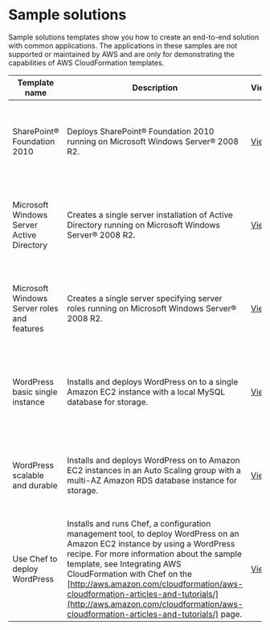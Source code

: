 # Sample solutions<a name="sample-templates-applications-us-east-1"></a>

Sample solutions templates show you how to create an end\-to\-end solution with common applications\. The applications in these samples are not supported or maintained by AWS and are only for demonstrating the capabilities of AWS CloudFormation templates\.


| Template name | Description | View | View in Designer | Launch | 
| --- | --- | --- | --- | --- | 
| SharePoint® Foundation 2010 | Deploys SharePoint® Foundation 2010 running on Microsoft Windows Server® 2008 R2\. | [View](https://s3.amazonaws.com/cloudformation-templates-us-east-1/Windows_Single_Server_SharePoint_Foundation.template) | [View in Designer](https://console.aws.amazon.com/cloudformation/designer/home?region=us-east-1&templateURL=https://s3.amazonaws.com/cloudformation-templates-us-east-1/Windows_Single_Server_SharePoint_Foundation.template) | [https://console.aws.amazon.com/cloudformation/home?region=us-east-1#/stacks/new?stackName=SharePoint&templateURL=https://s3.amazonaws.com/cloudformation-templates-us-east-1/Windows_Single_Server_SharePoint_Foundation.template](https://console.aws.amazon.com/cloudformation/home?region=us-east-1#/stacks/new?stackName=SharePoint&templateURL=https://s3.amazonaws.com/cloudformation-templates-us-east-1/Windows_Single_Server_SharePoint_Foundation.template) | 
| Microsoft Windows Server Active Directory | Creates a single server installation of Active Directory running on Microsoft Windows Server® 2008 R2\. | [View](https://s3.amazonaws.com/cloudformation-templates-us-east-1/Windows_Single_Server_Active_Directory.template) | [View in Designer](https://console.aws.amazon.com/cloudformation/designer/home?region=us-east-1&templateURL=https://s3.amazonaws.com/cloudformation-templates-us-east-1/Windows_Single_Server_Active_Directory.template) | [https://console.aws.amazon.com/cloudformation/home?region=us-east-1#/stacks/new?stackName=ActiveDirectory&templateURL=https://s3.amazonaws.com/cloudformation-templates-us-east-1/Windows_Single_Server_Active_Directory.template](https://console.aws.amazon.com/cloudformation/home?region=us-east-1#/stacks/new?stackName=ActiveDirectory&templateURL=https://s3.amazonaws.com/cloudformation-templates-us-east-1/Windows_Single_Server_Active_Directory.template) | 
| Microsoft Windows Server roles and features | Creates a single server specifying server roles running on Microsoft Windows Server® 2008 R2\. | [View](https://s3.amazonaws.com/cloudformation-templates-us-east-1/Windows_Roles_And_Features.template) | [View in Designer](https://console.aws.amazon.com/cloudformation/designer/home?region=us-east-1&templateURL=https://s3.amazonaws.com/cloudformation-templates-us-east-1/Windows_Roles_And_Features.template) | [https://console.aws.amazon.com/cloudformation/home?region=us-east-1#/stacks/new?stackName=WindowsServer&templateURL=https://s3.amazonaws.com/cloudformation-templates-us-east-1/Windows_Roles_And_Features.template](https://console.aws.amazon.com/cloudformation/home?region=us-east-1#/stacks/new?stackName=WindowsServer&templateURL=https://s3.amazonaws.com/cloudformation-templates-us-east-1/Windows_Roles_And_Features.template) | 
| WordPress basic single instance | Installs and deploys WordPress on to a single Amazon EC2 instance with a local MySQL database for storage\. | [View](https://s3.amazonaws.com/cloudformation-templates-us-east-1/WordPress_Single_Instance.template) | [View in Designer](https://console.aws.amazon.com/cloudformation/designer/home?region=us-east-1&templateURL=https://s3.amazonaws.com/cloudformation-templates-us-east-1/WordPress_Single_Instance.template) | [https://console.aws.amazon.com/cloudformation/home?region=us-east-1#/stacks/new?stackName=WordPress-sample-basic&templateURL=https://s3.amazonaws.com/cloudformation-templates-us-east-1/WordPress_Single_Instance.template](https://console.aws.amazon.com/cloudformation/home?region=us-east-1#/stacks/new?stackName=WordPress-sample-basic&templateURL=https://s3.amazonaws.com/cloudformation-templates-us-east-1/WordPress_Single_Instance.template) | 
| WordPress scalable and durable | Installs and deploys WordPress on to Amazon EC2 instances in an Auto Scaling group with a multi\-AZ Amazon RDS database instance for storage\. | [View](https://s3.amazonaws.com/cloudformation-templates-us-east-1/WordPress_Multi_AZ.template) | [View in Designer](https://console.aws.amazon.com/cloudformation/designer/home?region=us-east-1&templateURL=https://s3.amazonaws.com/cloudformation-templates-us-east-1/WordPress_Multi_AZ.template) | [https://console.aws.amazon.com/cloudformation/home?region=us-east-1#/stacks/new?stackName=WordPress-sample-scalable&templateURL=https://s3.amazonaws.com/cloudformation-templates-us-east-1/WordPress_Multi_AZ.template](https://console.aws.amazon.com/cloudformation/home?region=us-east-1#/stacks/new?stackName=WordPress-sample-scalable&templateURL=https://s3.amazonaws.com/cloudformation-templates-us-east-1/WordPress_Multi_AZ.template) | 
| Use Chef to deploy WordPress | Installs and runs Chef, a configuration management tool, to deploy WordPress on an Amazon EC2 instance by using a WordPress recipe\. For more information about the sample template, see Integrating AWS CloudFormation with Chef on the [http://aws.amazon.com/cloudformation/aws-cloudformation-articles-and-tutorials/](http://aws.amazon.com/cloudformation/aws-cloudformation-articles-and-tutorials/) page\. | [View](https://s3.amazonaws.com/cloudformation-templates-us-east-1/WordPress_Chef.template) | [View in Designer](https://console.aws.amazon.com/cloudformation/designer/home?region=us-east-1&templateURL=https://s3.amazonaws.com/cloudformation-templates-us-east-1/WordPress_Chef.template) | [https://console.aws.amazon.com/cloudformation/home?region=us-east-1#/stacks/new?stackName=Chef-Local-mode-sample&templateURL=https://s3.amazonaws.com/cloudformation-templates-us-east-1/WordPress_Chef.template](https://console.aws.amazon.com/cloudformation/home?region=us-east-1#/stacks/new?stackName=Chef-Local-mode-sample&templateURL=https://s3.amazonaws.com/cloudformation-templates-us-east-1/WordPress_Chef.template) | 